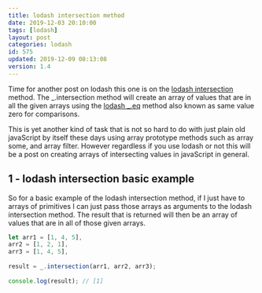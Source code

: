 ```yaml
---
title: lodash intersection method
date: 2019-12-03 20:10:00
tags: [lodash]
layout: post
categories: lodash
id: 575
updated: 2019-12-09 08:13:08
version: 1.4
---
```


Time for another post on lodash this one is on the [lodash intersection](https://lodash.com/docs/4.17.15#intersection) method. The \_.intersection method will create an array of values that are in all the given arrays using the [lodash \_.eq](/2019/12/04/lodash_eq) method also known as same value zero for comparisons.

This is yet another kind of task that is not so hard to do with just plain old javaScript by itself these days using array prototype methods such as array some, and array filter. However regardless if you use lodash or not this will be a post on creating arrays of intersecting values in javaScript in general.

<!-- more -->

## 1 - lodash intersection basic example

So for a basic example of the lodash intersection method, if I just have to arrays of primitives I can just pass those arrays as arguments to the lodash intersection method. The result that is returned will then be an array of values that are in all of those given arrays.

```js
let arr1 = [1, 4, 5],
arr2 = [1, 2, 1],
arr3 = [1, 4, 5],
 
result = _.intersection(arr1, arr2, arr3);
 
console.log(result); // [1]
```